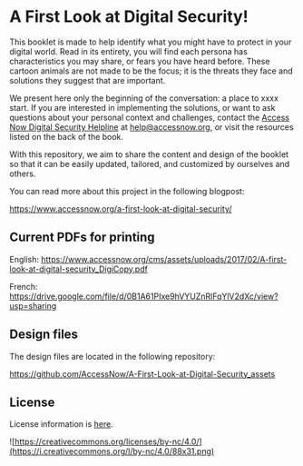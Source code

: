 # A First Look at Digital Security!

This booklet is made to help identify what you might have to protect in your digital world. Read in its entirety, you will find each persona has characteristics you may share, or fears you have heard before. These cartoon animals are not made to be the focus; it is the threats they face and solutions they suggest that are important.

We present here only the beginning of the conversation: a place to   xxxx start. If you are interested in implementing the solutions, or want to ask questions about your personal context and challenges, contact the [Access Now Digital Security Helpline](https://www.accessnow.org/help) at help@accessnow.org, or visit the resources listed on the back of the book.

With this repository, we aim to share the content and design of the booklet so that it can be easily updated, tailored, and customized by ourselves and others.

You can read more about this project in the following blogpost:

https://www.accessnow.org/a-first-look-at-digital-security/

## Current PDFs for printing

English: https://www.accessnow.org/cms/assets/uploads/2017/02/A-first-look-at-digital-security_DigiCopy.pdf

French: https://drive.google.com/file/d/0B1A61PIxe9hVYUZnRlFqYlV2dXc/view?usp=sharing

## Design files

The design files are located in the following repository:

https://github.com/AccessNow/A-First-Look-at-Digital-Security_assets

## License 

License information is [here](/LICENSE.md).

![https://creativecommons.org/licenses/by-nc/4.0/](https://i.creativecommons.org/l/by-nc/4.0/88x31.png)
